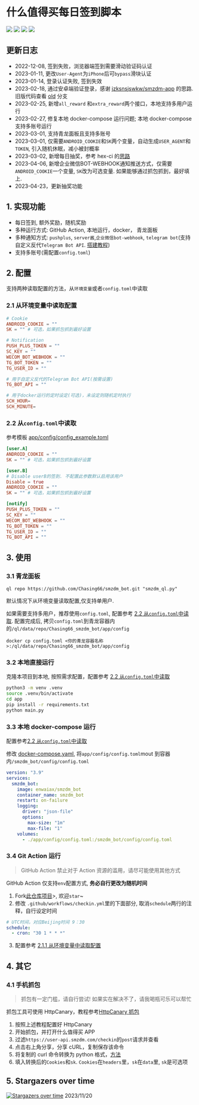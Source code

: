 # 什么值得买每日签到脚本

<p>
    <img src="https://img.shields.io/github/actions/workflow/status/Chasing66/smzdm_bot/checkin.yml?label=CheckIn">
    <img src="https://img.shields.io/github/actions/workflow/status/Chasing66/smzdm_bot/build.yml?label=Build">
    <img src="https://img.shields.io/github/license/Chasing66/smzdm_bot">
    <img src="https://img.shields.io/docker/pulls/enwaiax/smzdm_bot">
</p>

## 更新日志

- 2022-12-08, 签到失败，浏览器端签到需要滑动验证码认证
- 2023-01-11, 更改`User-Agent`为`iPhone`后可`bypass`滑块认证
- 2023-01-14, 登录认证失败, 签到失效
- 2023-02-18, 通过安卓端验证登录，感谢 [jzksnsjswkw/smzdm-app](https://github.com/jzksnsjswkw/smzdm-app) 的思路. 旧版代码查看 [old](https://github.com/Chasing66/smzdm_bot/tree/old) 分支
- 2023-02-25, 新增`all_reward` 和`extra_reward`两个接口，本地支持多用户运行
- 2023-02-27, 修复本地 docker-compose 运行问题; 本地 docker-compose 支持多账号运行
- 2023-03-01, 支持青龙面板且支持多账号
- 2023-03-01, 仅需要`ANDROID_COOKIE`和`SK`两个变量，自动生成`USER_AGENT`和`TOKEN`, 引入随机休眠，减小被封概率
- 2023-03-02, 新增每日抽奖，参考 hex-ci 的[思路](https://github.com/hex-ci/smzdm_script/blob/main/smzdm_lottery.js)
- 2023-04-06, 新增企业微信BOT-WEBHOOK通知推送方式，仅需要`ANDROID_COOKIE`一个变量, `SK`改为可选变量. 如果能够通过抓包抓到，最好填上.
- 2023-04-23，更新抽奖功能

## 1. 实现功能

- 每日签到, 额外奖励，随机奖励
- 多种运行方式: GitHub Action, 本地运行，docker， 青龙面板
- 多种通知方式: `pushplus`, `server酱`,`企业微信bot-webhook`, `telegram bot`(支持自定义反代`Telegram Bot API`. [搭建教程](https://anerg.com/2022/07/25/reverse-proxy-telegram-bot-api-using-cloudflare-worker.html))
- 支持多账号(需配置`config.toml`)

## 2. 配置

支持两种读取配置的方法，从`环境变量`或者`config.toml`中读取

### 2.1 从环境变量中读取配置

```conf
# Cookie
ANDROID_COOKIE = ""
SK = "" # 可选，如果抓包抓到最好设置

# Notification
PUSH_PLUS_TOKEN = ""
SC_KEY = ""
WECOM_BOT_WEBHOOK = ""
TG_BOT_TOKEN = ""
TG_USER_ID = ""

# 用于自定义反代的Telegram Bot API(按需设置)
TG_BOT_API = ""

# 用于docker运行的定时设定(可选)，未设定则随机定时执行
SCH_HOUR=
SCH_MINUTE=
```

### 2.2 从`config.toml`中读取

参考模板 [app/config/config_example.toml](https://github.com/Chasing66/smzdm_bot/blob/main/app/config/config_example.toml)

```toml
[user.A]
ANDROID_COOKIE = ""
SK = "" # 可选，如果抓包抓到最好设置

[user.B]
# Disable userB的签到. 不配置此参数默认启用该用户
Disable = true
ANDROID_COOKIE = ""
SK = "" # 可选，如果抓包抓到最好设置

[notify]
PUSH_PLUS_TOKEN = ""
SC_KEY = ""
WECOM_BOT_WEBHOOK = ""
TG_BOT_TOKEN = ""
TG_USER_ID = ""
TG_BOT_API = ""
```

## 3. 使用

### 3.1 青龙面板

```
ql repo https://github.com/Chasing66/smzdm_bot.git "smzdm_ql.py"
```

默认情况下从环境变量读取配置,仅支持单用户.

如果需要支持多用户，推荐使用`config.toml`, 配置参考 [2.2 从`config.toml`中读取](#22-从configtoml中读取).
配置完成后, 拷贝`config.toml`到青龙容器内的`/ql/data/repo/Chasing66_smzdm_bot/app/config`

```
docker cp config.toml <你的青龙容器名称>:/ql/data/repo/Chasing66_smzdm_bot/app/config
```

### 3.2 本地直接运行

克隆本项目到本地, 按照需求配置，配置参考 [2.2 从`config.toml`中读取](#22-从configtoml中读取)

```bash
python3 -m venv .venv
source .venv/bin/activate
cd app
pip install -r requirements.txt
python main.py
```

### 3.3 本地 docker-compose 运行

配置参考[2.2 从`config.toml`中读取](#22-从configtoml中读取)

修改 [docker-compose.yaml](https://github.com/Chasing66/smzdm_bot/blob/main/docker-compose.yml), 将`app/config/config.toml`mout 到容器内`/smzdm_bot/config/config.toml`

```yaml
version: "3.9"
services:
  smzdm_bot:
    image: enwaiax/smzdm_bot
    container_name: smzdm_bot
    restart: on-failure
    logging:
      driver: "json-file"
      options:
        max-size: "1m"
        max-file: "1"
    volumes:
      - ./app/config/config.toml:/smzdm_bot/config/config.toml
```

### 3.4 Git Action 运行

> GitHub Action 禁止对于 Action 资源的滥用，请尽可能使用其他方式

GitHub Action 仅支持`env`配置方式, **务必自行更改为随机时间**

1. Fork[此仓库项目](https://github.com/Chasing66/smzdm_bot)>, 欢迎`star`~
2. 修改 `.github/workflows/checkin.yml`里的下面部分, 取消`schedule`两行的注释，自行设定时间

```yaml
# UTC时间，对应Beijing时间 9：30
schedule:
  - cron: "30 1 * * *"
```

3. 配置参考 [2.1.1 从环境变量中读取配置](#21-从环境变量中读取配置)

## 4. 其它

### 4.1 手机抓包

> 抓包有一定门槛，请自行尝试! 如果实在解决不了，请我喝瓶可乐可以帮忙

抓包工具可使用 HttpCanary，教程参考[HttpCanary 抓包](https://juejin.cn/post/7177682063699968061)

1. 按照上述教程配置好 HttpCanary
2. 开始抓包，并打开什么值得买 APP
3. 过滤`https://user-api.smzdm.com/checkin`的`post`请求并查看
4. 点击右上角分享，分享 cURL，复制保存该命令
5. 将复制的 curl 命令转换为 python 格式，[方法](https://curlconverter.com/)
6. 填入转换后的`Cookies`和`sk`. `Cookies`在`headers`里，`sk`在`data`里, `sk`是可选项

## 5. Stargazers over time

[![Stargazers over time](https://starchart.cc/Chasing66/smzdm_bot.svg)](https://starchart.cc/Chasing66/smzdm_bot)
2023/11/20
